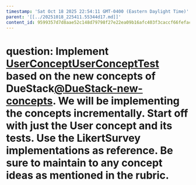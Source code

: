 ```yaml
---
timestamp: 'Sat Oct 18 2025 22:54:11 GMT-0400 (Eastern Daylight Time)'
parent: '[[../20251018_225411.55344d17.md]]'
content_id: 9599357d7d8aae52c148d79798f27e22ea09b16afc403f3caccf66fefac9bd04
---
```


# question: Implement [UserConcept](/src/concepts/DueStack/UserConcept.ts)[UserConceptTest](/src/concepts/DueStack/UserConcept.test.ts) based on the new concepts of DueStack[@DueStack-new-concepts](../concepts/DueStack/DueStack-new-concepts.md). We will be implementing the concepts incrementally. Start off with just the User concept and its tests. Use the LikertSurvey implementations as reference. Be sure to maintain to any concept ideas as mentioned in the rubric.
